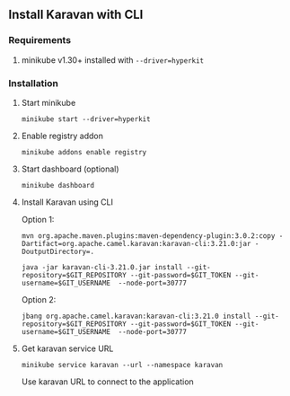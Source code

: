 ## Install Karavan with CLI

### Requirements
1. minikube v1.30+ installed with `--driver=hyperkit`

### Installation
1. Start minikube
    ```
    minikube start --driver=hyperkit
    ```
2. Enable registry addon
    ```
    minikube addons enable registry
    ```
3. Start dashboard (optional)
    ```
    minikube dashboard
    ```
4. Install Karavan using CLI

    Option 1:
    ```
    mvn org.apache.maven.plugins:maven-dependency-plugin:3.0.2:copy -Dartifact=org.apache.camel.karavan:karavan-cli:3.21.0:jar -DoutputDirectory=. 

    java -jar karavan-cli-3.21.0.jar install --git-repository=$GIT_REPOSITORY --git-password=$GIT_TOKEN --git-username=$GIT_USERNAME  --node-port=30777
    ```
    Option 2:
    ```
    jbang org.apache.camel.karavan:karavan-cli:3.21.0 install --git-repository=$GIT_REPOSITORY --git-password=$GIT_TOKEN --git-username=$GIT_USERNAME  --node-port=30777
    ```
5. Get karavan service URL
    ```
    minikube service karavan --url --namespace karavan
    ```
   Use karavan URL to connect to the application
